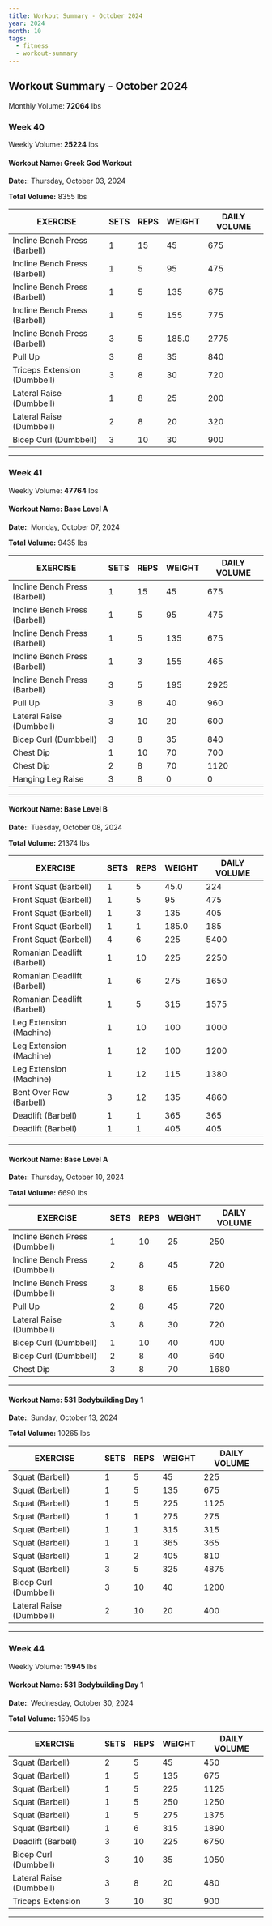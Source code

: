 ```yaml
--- 
title: Workout Summary - October 2024
year: 2024
month: 10
tags:
  - fitness
  - workout-summary
---
```


## Workout Summary - October 2024

Monthly Volume: **72064** lbs

### **Week** 40

Weekly Volume: **25224** lbs

#### **Workout Name:** Greek God Workout

**Date:**: Thursday, October 03, 2024

**Total Volume:** 8355 lbs

| EXERCISE | SETS | REPS | WEIGHT | DAILY VOLUME |
| ------------------- | ---- | ---- | ------ | ------------ |
| Incline Bench Press (Barbell) | 1 | 15 | 45 | 675 |
| Incline Bench Press (Barbell) | 1 | 5 | 95 | 475 |
| Incline Bench Press (Barbell) | 1 | 5 | 135 | 675 |
| Incline Bench Press (Barbell) | 1 | 5 | 155 | 775 |
| Incline Bench Press (Barbell) | 3 | 5 | 185.0 | 2775 |
| Pull Up | 3 | 8 | 35 | 840 |
| Triceps Extension (Dumbbell) | 3 | 8 | 30 | 720 |
| Lateral Raise (Dumbbell) | 1 | 8 | 25 | 200 |
| Lateral Raise (Dumbbell) | 2 | 8 | 20 | 320 |
| Bicep Curl (Dumbbell) | 3 | 10 | 30 | 900 |

---

### **Week** 41

Weekly Volume: **47764** lbs

#### **Workout Name:** Base Level A

**Date:**: Monday, October 07, 2024

**Total Volume:** 9435 lbs

| EXERCISE | SETS | REPS | WEIGHT | DAILY VOLUME |
| ------------------- | ---- | ---- | ------ | ------------ |
| Incline Bench Press (Barbell) | 1 | 15 | 45 | 675 |
| Incline Bench Press (Barbell) | 1 | 5 | 95 | 475 |
| Incline Bench Press (Barbell) | 1 | 5 | 135 | 675 |
| Incline Bench Press (Barbell) | 1 | 3 | 155 | 465 |
| Incline Bench Press (Barbell) | 3 | 5 | 195 | 2925 |
| Pull Up | 3 | 8 | 40 | 960 |
| Lateral Raise (Dumbbell) | 3 | 10 | 20 | 600 |
| Bicep Curl (Dumbbell) | 3 | 8 | 35 | 840 |
| Chest Dip | 1 | 10 | 70 | 700 |
| Chest Dip | 2 | 8 | 70 | 1120 |
| Hanging Leg Raise | 3 | 8 | 0 | 0 |

---

#### **Workout Name:** Base Level B

**Date:**: Tuesday, October 08, 2024

**Total Volume:** 21374 lbs

| EXERCISE | SETS | REPS | WEIGHT | DAILY VOLUME |
| ------------------- | ---- | ---- | ------ | ------------ |
| Front Squat (Barbell) | 1 | 5 | 45.0 | 224 |
| Front Squat (Barbell) | 1 | 5 | 95 | 475 |
| Front Squat (Barbell) | 1 | 3 | 135 | 405 |
| Front Squat (Barbell) | 1 | 1 | 185.0 | 185 |
| Front Squat (Barbell) | 4 | 6 | 225 | 5400 |
| Romanian Deadlift (Barbell) | 1 | 10 | 225 | 2250 |
| Romanian Deadlift (Barbell) | 1 | 6 | 275 | 1650 |
| Romanian Deadlift (Barbell) | 1 | 5 | 315 | 1575 |
| Leg Extension (Machine) | 1 | 10 | 100 | 1000 |
| Leg Extension (Machine) | 1 | 12 | 100 | 1200 |
| Leg Extension (Machine) | 1 | 12 | 115 | 1380 |
| Bent Over Row (Barbell) | 3 | 12 | 135 | 4860 |
| Deadlift (Barbell) | 1 | 1 | 365 | 365 |
| Deadlift (Barbell) | 1 | 1 | 405 | 405 |

---

#### **Workout Name:** Base Level A

**Date:**: Thursday, October 10, 2024

**Total Volume:** 6690 lbs

| EXERCISE | SETS | REPS | WEIGHT | DAILY VOLUME |
| ------------------- | ---- | ---- | ------ | ------------ |
| Incline Bench Press (Dumbbell) | 1 | 10 | 25 | 250 |
| Incline Bench Press (Dumbbell) | 2 | 8 | 45 | 720 |
| Incline Bench Press (Dumbbell) | 3 | 8 | 65 | 1560 |
| Pull Up | 2 | 8 | 45 | 720 |
| Lateral Raise (Dumbbell) | 3 | 8 | 30 | 720 |
| Bicep Curl (Dumbbell) | 1 | 10 | 40 | 400 |
| Bicep Curl (Dumbbell) | 2 | 8 | 40 | 640 |
| Chest Dip | 3 | 8 | 70 | 1680 |

---

#### **Workout Name:** 531 Bodybuilding Day 1

**Date:**: Sunday, October 13, 2024

**Total Volume:** 10265 lbs

| EXERCISE | SETS | REPS | WEIGHT | DAILY VOLUME |
| ------------------- | ---- | ---- | ------ | ------------ |
| Squat (Barbell) | 1 | 5 | 45 | 225 |
| Squat (Barbell) | 1 | 5 | 135 | 675 |
| Squat (Barbell) | 1 | 5 | 225 | 1125 |
| Squat (Barbell) | 1 | 1 | 275 | 275 |
| Squat (Barbell) | 1 | 1 | 315 | 315 |
| Squat (Barbell) | 1 | 1 | 365 | 365 |
| Squat (Barbell) | 1 | 2 | 405 | 810 |
| Squat (Barbell) | 3 | 5 | 325 | 4875 |
| Bicep Curl (Dumbbell) | 3 | 10 | 40 | 1200 |
| Lateral Raise (Dumbbell) | 2 | 10 | 20 | 400 |

---

### **Week** 44

Weekly Volume: **15945** lbs

#### **Workout Name:** 531 Bodybuilding Day 1

**Date:**: Wednesday, October 30, 2024

**Total Volume:** 15945 lbs

| EXERCISE | SETS | REPS | WEIGHT | DAILY VOLUME |
| ------------------- | ---- | ---- | ------ | ------------ |
| Squat (Barbell) | 2 | 5 | 45 | 450 |
| Squat (Barbell) | 1 | 5 | 135 | 675 |
| Squat (Barbell) | 1 | 5 | 225 | 1125 |
| Squat (Barbell) | 1 | 5 | 250 | 1250 |
| Squat (Barbell) | 1 | 5 | 275 | 1375 |
| Squat (Barbell) | 1 | 6 | 315 | 1890 |
| Deadlift (Barbell) | 3 | 10 | 225 | 6750 |
| Bicep Curl (Dumbbell) | 3 | 10 | 35 | 1050 |
| Lateral Raise (Dumbbell) | 3 | 8 | 20 | 480 |
| Triceps Extension | 3 | 10 | 30 | 900 |

---

